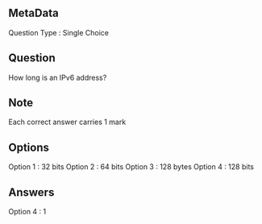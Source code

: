 ## MetaData
Question Type : Single Choice

## Question
How long is an IPv6 address?

## Note
Each correct answer carries 1 mark

## Options
Option 1 : 32 bits
Option 2 : 64 bits
Option 3 : 128 bytes
Option 4 : 128 bits

## Answers
Option 4 : 1
